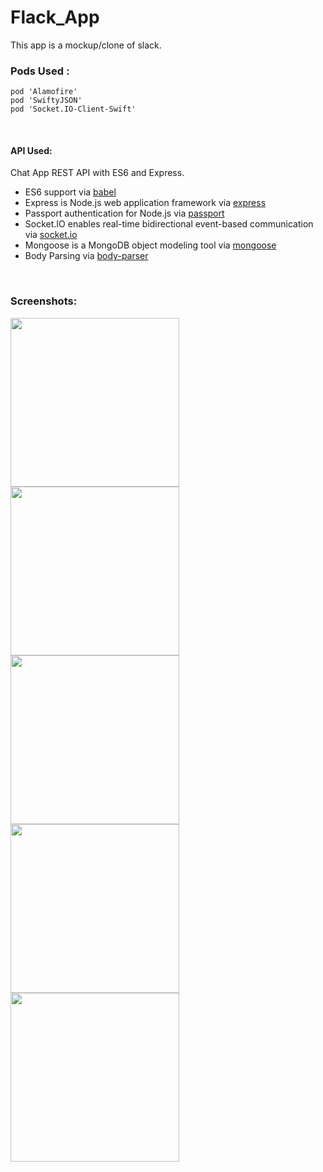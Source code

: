 # Flack_App <br>
This app is a mockup/clone of slack.
<br>

### Pods Used :
```pod 'Alamofire'```<br>
```pod 'SwiftyJSON'```<br>
```pod 'Socket.IO-Client-Swift'```

<br>

#### API Used: 
Chat App REST API with ES6 and Express.

- ES6 support via [babel](https://babeljs.io)
- Express is Node.js web application framework via [express](https://github.com/expressjs/express)
- Passport authentication for Node.js via [passport](https://github.com/passport)
- Socket.IO enables real-time bidirectional event-based communication via [socket.io](https://github.com/socketio/socket.io)
- Mongoose is a MongoDB object modeling tool via [mongoose](https://github.com/Automattic/mongoose)
- Body Parsing via [body-parser](https://github.com/expressjs/body-parser)
<br>

### Screenshots:

<img src="Screenshots/1.PNG" width="270"/> <img src="Screenshots/2.PNG" width="270"/> <img src="Screenshots/3.PNG" width="270"/> <img src="Screenshots/4.PNG" width="270"/> <img src="Screenshots/5.PNG" width="270"/>

